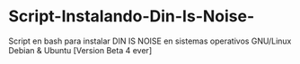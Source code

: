 # Script-Instalando-Din-Is-Noise-
Script en bash para instalar DIN IS NOISE en sistemas operativos GNU/Linux Debian &amp; Ubuntu [Version Beta 4 ever]
